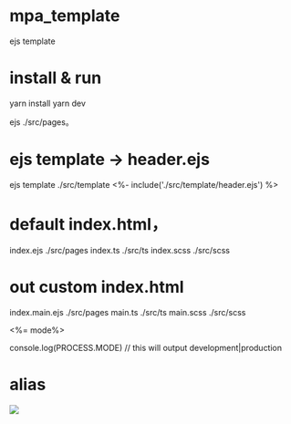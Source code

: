 # mpa_template

ejs template

# install & run

yarn install
yarn dev

ejs ./src/pages。

# ejs template -> header.ejs

ejs template ./src/template
<%- include('./src/template/header.ejs') %>

# default index.html，

index.ejs ./src/pages
index.ts ./src/ts
index.scss ./src/scss

# out custom index.html

index.main.ejs ./src/pages
main.ts ./src/ts
main.scss ./src/scss

<!-- this will output development|production -->
<div><%= mode%></div>

console.log(PROCESS.MODE) // this will output development|production

# alias

<img src="~@img/logo.png">
